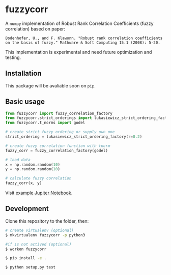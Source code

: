 # fuzzycorr
A ``numpy`` implementation of Robust Rank Correlation Coefficients (fuzzy correlation) based on paper:

```
Bodenhofer, U., and F. Klawonn. "Robust rank correlation coefficients on the basis of fuzzy." Mathware & Soft Computing 15.1 (2008): 5-20.
```

This implementation is experimental and need future optimization and testing.

## Installation

This package will be avaliable soon on ``pip``.

## Basic usage

```python
from fuzzycorr import fuzzy_correlation_factory
from fuzzycorr.strict_orderings import lukasiewicz_strict_ordering_factory
from fuzzycorr.t_norms import godel

# create strict fuzzy ordering or supply own one
strict_ordering = lukasiewicz_strict_ordering_factory(r=0.2)

# create fuzzy correlation function with tnorm
fuzzy_corr = fuzzy_correlation_factory(godel)

# load data
x = np.random.random(10)
y = np.random.random(10)

# calculate fuzzy correlation
fuzzy_corr(x, y)
```

Visit [example Jupiter Notebook](example.ipynb).

## Development

Clone this repository to the folder, then:

```bash
# create virtualenv (optional)
$ mkvirtualenv fuzzycorr -p python3

#if is not actived (optional)
$ workon fuzzycorr 

$ pip install -e .

$ python setup.py test
```
